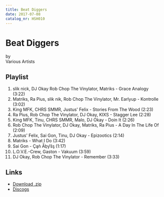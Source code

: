 ```yaml
---
title: Beat Diggers
date: 2017-07-08
catalog_nr: HSH010
---
```


# Beat Diggers
by  
Various Artists

## Playlist

1. slik nick, DJ Okay Rob Chop The Vinylator, Matriks - Grace Analogy (3:22)
2. Matriks, Ra Pius, slik nik, Rob Chop The Vinylator, Mr. Earlyup - Kontrolle (3:02)
3. King MFK, CHRS SMMR, Justus' Felix - Stories From The Wood (2:23)
4. Ra Pius, Rob Chop The Vinylator, DJ Okay, KIXS - Stagger Lee (2:28)
5. King MFK, Tinu, CHRS SMMR, Malo, DJ Okay - Doin It (2:26)
6. Rob Chop The Vinylator, DJ Okay, Matriks, Ra Pius - A Day In The Life Of (2:09)
7. Justus' Felix, Sai Gon, Tinu, DJ Okay - Epizootics (2:14)
8. Matriks - What I Do (3:42)
9. Sai Gon - Çąǹ Ǟḅƴŝᶊ  (1:17)
10. L.O.V.E.-Crew, Gaston - Vakuum (3:59)
11. DJ Okay, Rob Chop The Vinylator - Remember (3:33)

## Links

* [Download .zip](https://cdn.homestreethome.ch/releases/hsh010/zip/hsh010.zip)
* [Discogs](https://www.discogs.com/Home-Street-Home-Beat-Diggers/release/10085181)
